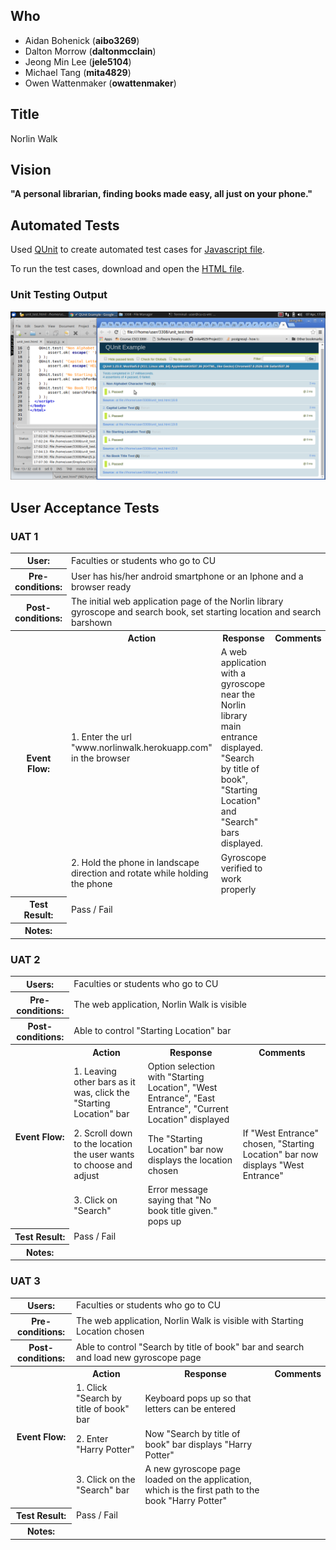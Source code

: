 ## Who

- Aidan Bohenick (**aibo3269**)
- Dalton Morrow (**daltonmcclain**)
- Jeong Min Lee (**jele5104**)
- Michael Tang (**mita4829**)
- Owen Wattenmaker (**owattenmaker**)


## Title

Norlin Walk


## Vision

**"A personal librarian, finding books made easy, all just on your phone."**


## Automated Tests

Used [QUnit](https://qunitjs.com/) to create automated test cases for [Javascript file](https://github.com/mita4829/Project3308/blob/master/UnitTest/TestMainJS.js).

To run the test cases, download and open the [HTML file](https://github.com/mita4829/Project3308/blob/master/UnitTest/unitTest.html).

### Unit Testing Output
![Unit Test](/UnitTest/UnitTest.png)


## User Acceptance Tests

### UAT 1
<table>
  <tr>
    <th>User:</th>
    <td colspan=3>Faculties or students who go to CU</td>
  </tr>
  <tr>
    <th>Pre-conditions:</th>
    <td colspan=3>User has his/her android smartphone or an Iphone and a browser ready</td>
  </tr>
  <tr>
    <th>Post-conditions:</th>
    <td colspan=3>The initial web application page of the Norlin library gyroscope and search book, set starting location and search barshown</td>
  </tr>
  <tr>
    <th rowspan=3>Event Flow:</th>
    <th>Action</th>
    <th>Response</th>
    <th>Comments</th>
  </tr>
  <tr>
    <td>1. Enter the url "www.norlinwalk.herokuapp.com" in the browser</td>
    <td>A web application with a gyroscope near the Norlin library main entrance displayed. "Search by title of book", "Starting Location" and "Search" bars displayed.</td>
    <td> </td>
  </tr>
  <tr>
    <td>2. Hold the phone in landscape direction and rotate while holding the phone</td>
    <td>Gyroscope verified to work properly</td>
    <td> </td>
  </tr>
  <tr>
    <th>Test Result:</th>
    <td colspan=3>Pass / Fail</td>
  </tr>
  <tr>
    <th>Notes:</th>
    <td colspan=3> </td>
  </tr>
</table>

### UAT 2
<table>
  <tr>
    <th>Users:</th>
    <td colspan=3>Faculties or students who go to CU</td>
  </tr>
  <tr>
    <th>Pre-conditions:</th>
    <td colspan=3>The web application, Norlin Walk is visible</td>
  </tr>
  <tr>
    <th>Post-conditions:</th>
    <td colspan=3>Able to control "Starting Location" bar</td>
  </tr>
  <tr>
    <th rowspan=4>Event Flow:</th>
    <th>Action</th>
    <th>Response</th>
    <th>Comments</th>
  </tr>
  <tr>
    <td>1. Leaving other bars as it was, click the "Starting Location" bar</td>
    <td>Option selection with "Starting Location", "West Entrance", "East Entrance", "Current Location" displayed</td>
    <td> </td>
  </tr>
  <tr>
    <td>2. Scroll down to the location the user wants to choose and adjust</td>
    <td>The "Starting Location" bar now displays the location chosen</td>
    <td>If "West Entrance" chosen, "Starting Location" bar now displays "West Entrance"</td>
  </tr>
  <tr>
    <td>3. Click on "Search"</td>
    <td>Error message saying that "No book title given." pops up</td>
    <td> </td>
  </tr>
  <tr>
    <th>Test Result:</th>
    <td colspan=3>Pass / Fail</td>
  </tr>
  <tr>
    <th>Notes:</th>
    <td colspan=3> </td>
  </tr>
</table>

### UAT 3
<table>
  <tr>
    <th>Users:</th>
    <td colspan=3>Faculties or students who go to CU</td>
  </tr>
  <tr>
    <th>Pre-conditions:</th>
    <td colspan=3>The web application, Norlin Walk is visible with Starting Location chosen</td>
  </tr>
  <tr>
    <th>Post-conditions:</th>
    <td colspan=3>Able to control "Search by title of book" bar and search and load new gyroscope page</td>
  </tr>
  <tr>
    <th rowspan=4>Event Flow:</th>
    <th>Action</th>
    <th>Response</th>
    <th>Comments</th>
  </tr>
  <tr>
    <td>1. Click "Search by title of book" bar</td>
    <td>Keyboard pops up so that letters can be entered</td>
    <td> </td>
  </tr>
  <tr>
    <td>2. Enter "Harry Potter"</td>
    <td>Now "Search by title of book" bar displays "Harry Potter"</td>
    <td> </td>
  </tr>
  <tr>
    <td>3. Click on the "Search" bar</td>
    <td>A new gyroscope page loaded on the application, which is the first path to the book "Harry Potter"</td>
    <td> </td>
  </tr>
  <tr>
    <th>Test Result:</th>
    <td colspan=3>Pass / Fail</td>
  </tr>
  <tr>
    <th>Notes:</th>
    <td colspan=3> </td>
  </tr>
</table>
